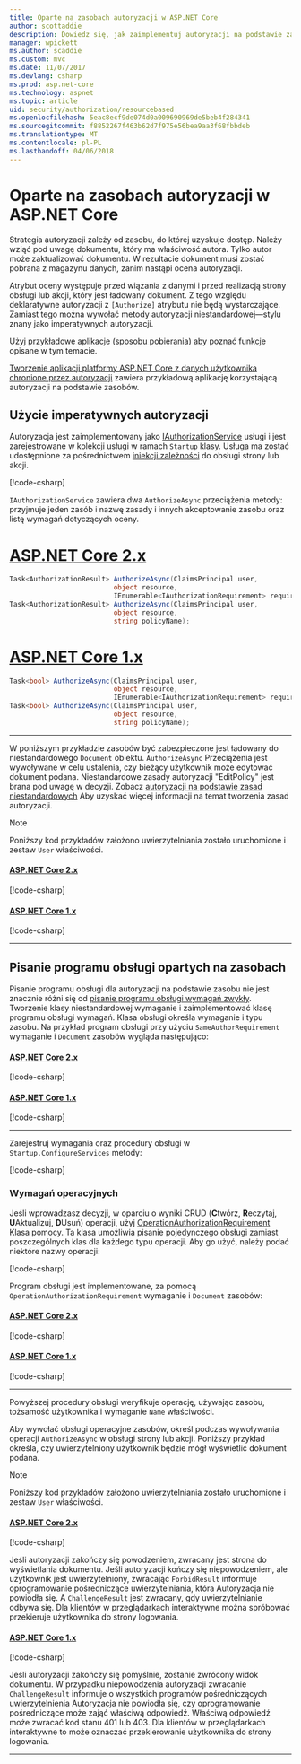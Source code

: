 ```yaml
---
title: Oparte na zasobach autoryzacji w ASP.NET Core
author: scottaddie
description: Dowiedz się, jak zaimplementuj autoryzacji na podstawie zasobów w aplikacji platformy ASP.NET Core, gdy atrybut autoryzacji nie będą wystarczające.
manager: wpickett
ms.author: scaddie
ms.custom: mvc
ms.date: 11/07/2017
ms.devlang: csharp
ms.prod: asp.net-core
ms.technology: aspnet
ms.topic: article
uid: security/authorization/resourcebased
ms.openlocfilehash: 5eac8ecf9de074d0a009690969de5beb4f284341
ms.sourcegitcommit: f8852267f463b62d7f975e56bea9aa3f68fbbdeb
ms.translationtype: MT
ms.contentlocale: pl-PL
ms.lasthandoff: 04/06/2018
---
```

# <a name="resource-based-authorization-in-aspnet-core"></a>Oparte na zasobach autoryzacji w ASP.NET Core

Strategia autoryzacji zależy od zasobu, do której uzyskuje dostęp. Należy wziąć pod uwagę dokumentu, który ma właściwość autora. Tylko autor może zaktualizować dokumentu. W rezultacie dokument musi zostać pobrana z magazynu danych, zanim nastąpi ocena autoryzacji.

Atrybut oceny występuje przed wiązania z danymi i przed realizacją strony obsługi lub akcji, który jest ładowany dokument. Z tego względu deklaratywne autoryzacji z `[Authorize]` atrybutu nie będą wystarczające. Zamiast tego można wywołać metody autoryzacji niestandardowej&mdash;stylu znany jako imperatywnych autoryzacji.

Użyj [przykładowe aplikacje](https://github.com/aspnet/Docs/tree/master/aspnetcore/security/authorization/resourcebased/samples) ([sposobu pobierania](xref:tutorials/index#how-to-download-a-sample)) aby poznać funkcje opisane w tym temacie.

[Tworzenie aplikacji platformy ASP.NET Core z danych użytkownika chronione przez autoryzacji](xref:security/authorization/secure-data) zawiera przykładową aplikację korzystającą autoryzacji na podstawie zasobów.

## <a name="use-imperative-authorization"></a>Użycie imperatywnych autoryzacji

Autoryzacja jest zaimplementowany jako [IAuthorizationService](/dotnet/api/microsoft.aspnetcore.authorization.iauthorizationservice) usługi i jest zarejestrowane w kolekcji usługi w ramach `Startup` klasy. Usługa ma zostać udostępnione za pośrednictwem [iniekcji zależności](xref:fundamentals/dependency-injection#fundamentals-dependency-injection) do obsługi strony lub akcji.

[!code-csharp[](resourcebased/samples/ResourceBasedAuthApp2/Controllers/DocumentController.cs?name=snippet_IAuthServiceDI&highlight=6)]

`IAuthorizationService` zawiera dwa `AuthorizeAsync` przeciążenia metody: przyjmuje jeden zasób i nazwę zasady i innych akceptowanie zasobu oraz listę wymagań dotyczących oceny.

# <a name="aspnet-core-2xtabaspnetcore2x"></a>[ASP.NET Core 2.x](#tab/aspnetcore2x)

```csharp
Task<AuthorizationResult> AuthorizeAsync(ClaimsPrincipal user,
                          object resource,
                          IEnumerable<IAuthorizationRequirement> requirements);
Task<AuthorizationResult> AuthorizeAsync(ClaimsPrincipal user,
                          object resource,
                          string policyName);
```

# <a name="aspnet-core-1xtabaspnetcore1x"></a>[ASP.NET Core 1.x](#tab/aspnetcore1x)

```csharp
Task<bool> AuthorizeAsync(ClaimsPrincipal user,
                          object resource,
                          IEnumerable<IAuthorizationRequirement> requirements);
Task<bool> AuthorizeAsync(ClaimsPrincipal user,
                          object resource,
                          string policyName);
```

---

<a name="security-authorization-resource-based-imperative"></a>

W poniższym przykładzie zasobów być zabezpieczone jest ładowany do niestandardowego `Document` obiektu. `AuthorizeAsync` Przeciążenia jest wywoływane w celu ustalenia, czy bieżący użytkownik może edytować dokument podana. Niestandardowe zasady autoryzacji "EditPolicy" jest brana pod uwagę w decyzji. Zobacz [autoryzacji na podstawie zasad niestandardowych](xref:security/authorization/policies) Aby uzyskać więcej informacji na temat tworzenia zasad autoryzacji.

> [!NOTE]
> Poniższy kod przykładów założono uwierzytelniania zostało uruchomione i zestaw `User` właściwości.

#### <a name="aspnet-core-2xtabaspnetcore2x"></a>[ASP.NET Core 2.x](#tab/aspnetcore2x/)
[!code-csharp[](resourcebased/samples/ResourceBasedAuthApp2/Pages/Document/Edit.cshtml.cs?name=snippet_DocumentEditHandler)]

#### <a name="aspnet-core-1xtabaspnetcore1x"></a>[ASP.NET Core 1.x](#tab/aspnetcore1x/)
[!code-csharp[](resourcebased/samples/ResourceBasedAuthApp1/Controllers/DocumentController.cs?name=snippet_DocumentEditAction)]

* * *
## <a name="write-a-resource-based-handler"></a>Pisanie programu obsługi opartych na zasobach

Pisanie programu obsługi dla autoryzacji na podstawie zasobu nie jest znacznie różni się od [pisanie programu obsługi wymagań zwykły](xref:security/authorization/policies#security-authorization-policies-based-authorization-handler). Tworzenie klasy niestandardowej wymaganie i zaimplementować klasę programu obsługi wymagań. Klasa obsługi określa wymaganie i typu zasobu. Na przykład program obsługi przy użyciu `SameAuthorRequirement` wymaganie i `Document` zasobów wygląda następująco:

#### <a name="aspnet-core-2xtabaspnetcore2x"></a>[ASP.NET Core 2.x](#tab/aspnetcore2x/)
[!code-csharp[](resourcebased/samples/ResourceBasedAuthApp2/Services/DocumentAuthorizationHandler.cs?name=snippet_HandlerAndRequirement)]

#### <a name="aspnet-core-1xtabaspnetcore1x"></a>[ASP.NET Core 1.x](#tab/aspnetcore1x/)
[!code-csharp[](resourcebased/samples/ResourceBasedAuthApp1/Services/DocumentAuthorizationHandler.cs?name=snippet_HandlerAndRequirement)]

* * *
Zarejestruj wymagania oraz procedury obsługi w `Startup.ConfigureServices` metody:

[!code-csharp[](resourcebased/samples/ResourceBasedAuthApp2/Startup.cs?name=snippet_ConfigureServicesSample&highlight=3-7,9)]

### <a name="operational-requirements"></a>Wymagań operacyjnych

Jeśli wprowadzasz decyzji, w oparciu o wyniki CRUD (**C**twórz, **R**eczytaj, **U**Aktualizuj, **D**Usuń) operacji, użyj [OperationAuthorizationRequirement](/dotnet/api/microsoft.aspnetcore.authorization.infrastructure.operationauthorizationrequirement) Klasa pomocy. Ta klasa umożliwia pisanie pojedynczego obsługi zamiast poszczególnych klas dla każdego typu operacji. Aby go użyć, należy podać niektóre nazwy operacji:

[!code-csharp[](resourcebased/samples/ResourceBasedAuthApp2/Services/DocumentAuthorizationCrudHandler.cs?name=snippet_OperationsClass)]

Program obsługi jest implementowane, za pomocą `OperationAuthorizationRequirement` wymaganie i `Document` zasobów:

#### <a name="aspnet-core-2xtabaspnetcore2x"></a>[ASP.NET Core 2.x](#tab/aspnetcore2x/)
[!code-csharp[](resourcebased/samples/ResourceBasedAuthApp2/Services/DocumentAuthorizationCrudHandler.cs?name=snippet_Handler)]

#### <a name="aspnet-core-1xtabaspnetcore1x"></a>[ASP.NET Core 1.x](#tab/aspnetcore1x/)
[!code-csharp[](resourcebased/samples/ResourceBasedAuthApp1/Services/DocumentAuthorizationCrudHandler.cs?name=snippet_Handler)]

* * *
Powyższej procedury obsługi weryfikuje operację, używając zasobu, tożsamość użytkownika i wymaganie `Name` właściwości.

Aby wywołać obsługi operacyjne zasobów, określ podczas wywoływania operacji `AuthorizeAsync` w obsługi strony lub akcji. Poniższy przykład określa, czy uwierzytelniony użytkownik będzie mógł wyświetlić dokument podana.

> [!NOTE]
> Poniższy kod przykładów założono uwierzytelniania zostało uruchomione i zestaw `User` właściwości.

#### <a name="aspnet-core-2xtabaspnetcore2x"></a>[ASP.NET Core 2.x](#tab/aspnetcore2x/)
[!code-csharp[](resourcebased/samples/ResourceBasedAuthApp2/Pages/Document/View.cshtml.cs?name=snippet_DocumentViewHandler&highlight=10-11)]

Jeśli autoryzacji zakończy się powodzeniem, zwracany jest strona do wyświetlania dokumentu. Jeśli autoryzacji kończy się niepowodzeniem, ale użytkownik jest uwierzytelniony, zwracając `ForbidResult` informuje oprogramowanie pośredniczące uwierzytelniania, która Autoryzacja nie powiodła się. A `ChallengeResult` jest zwracany, gdy uwierzytelnianie odbywa się. Dla klientów w przeglądarkach interaktywne można spróbować przekieruje użytkownika do strony logowania.

#### <a name="aspnet-core-1xtabaspnetcore1x"></a>[ASP.NET Core 1.x](#tab/aspnetcore1x/)
[!code-csharp[](resourcebased/samples/ResourceBasedAuthApp1/Controllers/DocumentController.cs?name=snippet_DocumentViewAction&highlight=11-12)]

Jeśli autoryzacji zakończy się pomyślnie, zostanie zwrócony widok dokumentu. W przypadku niepowodzenia autoryzacji zwracanie `ChallengeResult` informuje o wszystkich programów pośredniczących uwierzytelnienia Autoryzacja nie powiodła się, czy oprogramowanie pośredniczące może zająć właściwą odpowiedź. Właściwą odpowiedź może zwracać kod stanu 401 lub 403. Dla klientów w przeglądarkach interaktywne to może oznaczać przekierowanie użytkownika do strony logowania.

* * *
